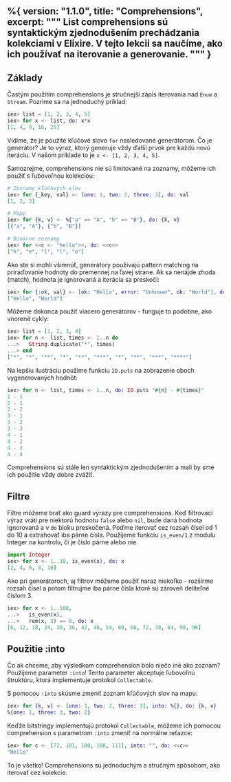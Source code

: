 %{
  version: "1.1.0",
  title: "Comprehensions",
  excerpt: """
  List comprehensions sú syntaktickým zjednodušením prechádzania kolekciami v Elixire. V tejto lekcii sa naučíme, ako ich používať na iterovanie a generovanie.
  """
}
---

## Základy

Častým použitím comprehensions je stručnejší zápis iterovania nad `Enum` a `Stream`. Pozrime sa na jednoduchý príklad:

```elixir
iex> list = [1, 2, 3, 4, 5]
iex> for x <- list, do: x*x
[1, 4, 9, 16, 25]
```

Vidíme, že je použité kľúčové slovo `for` nasledované generátorom. Čo je generátor? Je to výraz, ktorý generuje vždy ďalší prvok pre každú novú iteráciu. V našom príklade to je `x <- [1, 2, 3, 4, 5]`.

Samozrejme, comprehensions nie sú limitované na zoznamy, môžeme ich použiť s ľubovoľnou kolekciou:

```elixir
# Zoznamy kľúčových slov
iex> for {_key, val} <- [one: 1, two: 2, three: 3], do: val
[1, 2, 3]

# Mapy
iex> for {k, v} <- %{"a" => "A", "b" => "B"}, do: {k, v}
[{"a", "A"}, {"b", "B"}]

# Binárne zoznamy
iex> for <<c <- "hello">>, do: <<c>>
["h", "e", "l", "l", "o"]
```

Ako ste si mohli všimnúť, generátory používajú pattern matching na priraďovanie hodnoty do premennej na ľavej strane. Ak sa nenájde zhoda (match), hodnota je ignorovaná a iterácia sa preskočí:

```elixir
iex> for {:ok, val} <- [ok: "Hello", error: "Unknown", ok: "World"], do: val
["Hello", "World"]
```

Môžeme dokonca použiť viacero generátorov - funguje to podobne, ako vnorené cykly:

```elixir
iex> list = [1, 2, 3, 4]
iex> for n <- list, times <- 1..n do
...>   String.duplicate("*", times)
...> end
["*", "*", "**", "*", "**", "***", "*", "**", "***", "****"]
```

Na lepšiu ilustráciu použime funkciu `IO.puts` na zobrazenie oboch vygenerovaných hodnôt:

```elixir
iex> for n <- list, times <- 1..n, do: IO.puts "#{n} - #{times}"
1 - 1
2 - 1
2 - 2
3 - 1
3 - 2
3 - 3
4 - 1
4 - 2
4 - 3
4 - 4
```

Comprehensions sú stále len syntaktickým zjednodušením a mali by sme ich použitie vždy dobre zvážiť.

## Filtre

Filtre môžeme brať ako guard výrazy pre comprehensions. Keď filtrovací výraz vráti pre niektorú hodnotu `false` alebo `nil`, bude daná hodnota ignorovaná a v `do` bloku preskočená. Poďme iterovať cez rozsah čísel od 1 do 10 a extrahovať iba párne čísla. Použijeme funkciu `is_even/1` z modulu Integer na kontrolu, či je číslo párne alebo nie.

```elixir
import Integer
iex> for x <- 1..10, is_even(x), do: x
[2, 4, 6, 8, 10]
```

Ako pri generátoroch, aj filtrov môžeme použiť naraz niekoľko - rozšírme rozsah čísel a potom filtrujme iba párne čísla ktoré sú zároveň deliteľné číslom 3.

```elixir
iex> for x <- 1..100,
...>   is_even(x),
...>   rem(x, 3) == 0, do: x
[6, 12, 18, 24, 30, 36, 42, 48, 54, 60, 66, 72, 78, 84, 90, 96]
```

## Použitie :into

Čo ak chceme, aby výsledkom comprehension bolo niečo iné ako zoznam? Použijeme parameter `:into`! Tento parameter akceptuje ľubovoľnú štruktúru, ktorá implementuje protokol `Collectable`.

S pomocou `:into` skúsme zmeniť zoznam kľúčových slov na mapu:

```elixir
iex> for {k, v} <- [one: 1, two: 2, three: 3], into: %{}, do: {k, v}
%{one: 1, three: 3, two: 2}
```

Keďže bitstringy implementujú protokol `Collectable`, môžeme ich pomocou comprehension s parametrom `:into` zmeniť na normálne reťazce:

```elixir
iex> for c <- [72, 101, 108, 108, 111], into: "", do: <<c>>
"Hello"
```

To je všetko! Comprehensions sú jednoduchým a stručným spôsobom, ako iterovať cez kolekcie.
